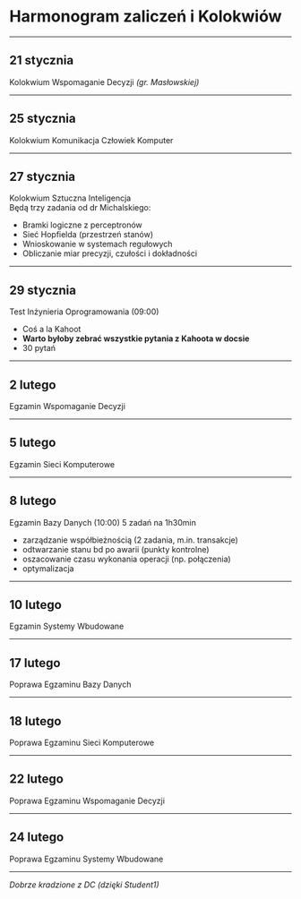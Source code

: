 # Harmonogram zaliczeń i Kolokwiów
------------------------
## 21 stycznia
Kolokwium Wspomaganie Decyzji *(gr. Masłowskiej)*  

-----------------------

## 25 stycznia
Kolokwium Komunikacja Człowiek Komputer

------------------------

## 27 stycznia
Kolokwium Sztuczna Inteligencja  
Będą trzy zadania od dr Michalskiego:

- Bramki logiczne z perceptronów
- Sieć Hopfielda (przestrzeń stanów)
- Wnioskowanie w systemach regułowych 
- Obliczanie miar precyzji, czułości i  dokładności

------------------------

## 29 stycznia
Test Inżynieria Oprogramowania (09:00)

- Coś a la Kahoot
- **Warto byłoby zebrać wszystkie pytania z Kahoota w docsie**
- 30 pytań

----------------------

## 2 lutego
Egzamin Wspomaganie Decyzji

------------------------

## 5 lutego
Egzamin Sieci Komputerowe

------------------------

## 8 lutego 
Egzamin Bazy Danych (10:00)
5 zadań na 1h30min

- zarządzanie współbieżnością (2 zadania, m.in. transakcje)
- odtwarzanie stanu bd po awarii (punkty kontrolne)
- oszacowanie czasu wykonania operacji (np. połączenia)
- optymalizacja

------------------------

## 10 lutego
Egzamin Systemy Wbudowane

------------------------

## 17 lutego
Poprawa Egzaminu Bazy Danych

------------------------

## 18 lutego
Poprawa Egzaminu Sieci Komputerowe

------------------------

## 22 lutego
Poprawa Egzaminu Wspomaganie Decyzji

------------------------

## 24 lutego
Poprawa Egzaminu Systemy Wbudowane


----------------
*Dobrze kradzione z DC (dzięki Student1)*
